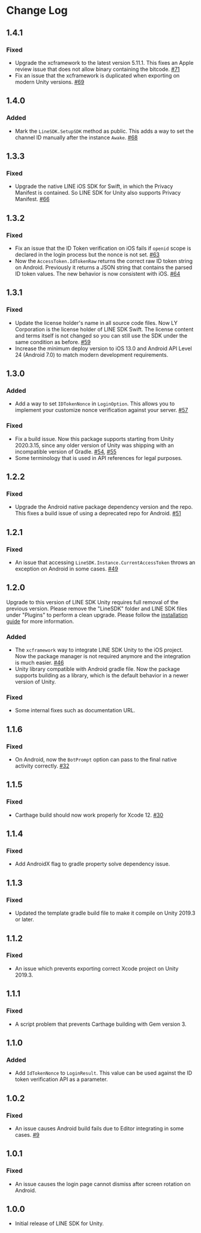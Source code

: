 # Change Log

## 1.4.1

### Fixed

* Upgrade the xcframework to the latest version 5.11.1. This fixes an Apple review issue that does not allow binary containing the bitcode. [#71](https://github.com/line/line-sdk-unity/pull/71)
* Fix an issue that the xcframework is duplicated when exporting on modern Unity versions. [#69](https://github.com/line/line-sdk-unity/issues/69)

## 1.4.0

### Added

* Mark the `LineSDK.SetupSDK` method as public. This adds a way to set the channel ID manually after the instance `Awake`. [#68](https://github.com/line/line-sdk-unity/pull/68)

## 1.3.3

### Fixed

* Upgrade the native LINE iOS SDK for Swift, in which the Privacy Manifest is contained. So LINE SDK for Unity also supports Privacy Manifest. [#66](https://github.com/line/line-sdk-unity/pull/66)

## 1.3.2

### Fixed

* Fix an issue that the ID Token verification on iOS fails if `openid` scope is declared in the login process but the nonce is not set. [#63](https://github.com/line/line-sdk-unity/pull/63)
* Now the `AccessToken.IdTokenRaw` returns the correct raw ID token string on Android. Previously it returns a JSON string that contains the parsed ID token values. The new behavior is now consistent with iOS. [#64](https://github.com/line/line-sdk-unity/pull/64)

## 1.3.1

### Fixed

* Update the license holder's name in all source code files. Now LY Corporation is the license holder of LINE SDK Swift. The license content and terms itself is not changed so you can still use the SDK under the same condition as before. [#59](https://github.com/line/line-sdk-unity/pull/59)
* Increase the minimum deploy version to iOS 13.0 and Android API Level 24 (Android 7.0) to match modern development requirements.

## 1.3.0

### Added

* Add a way to set `IDTokenNonce` in `LoginOption`. This allows you to implement your customize nonce verification against your server. [#57](https://github.com/line/line-sdk-unity/pull/57)

### Fixed

* Fix a build issue. Now this package supports starting from Unity 2020.3.15, since any older version of Unity was shipping with an incompatible version of Gradle. [#54](https://github.com/line/line-sdk-unity/pull/54), [#55](https://github.com/line/line-sdk-unity/pull/55)
* Some terminology that is used in API references for legal purposes.

## 1.2.2

### Fixed

* Upgrade the Android native package dependency version and the repo. This fixes a build issue of using a deprecated repo for Android. [#51](https://github.com/line/line-sdk-unity/issues/51)

## 1.2.1

### Fixed

* An issue that accessing `LineSDK.Instance.CurrentAccessToken` throws an exception on Android in some cases. [#49](https://github.com/line/line-sdk-unity/pull/49)

## 1.2.0

Upgrade to this version of LINE SDK Unity requires full removal of the previous version. Please remove the "LineSDK" folder and LINE SDK files under "Plugins" to perform a clean upgrade. Please follow the [installation guide](https://developers.line.biz/en/docs/unity-sdk/upgrade-guide/) for more information.

### Added

* The `xcframework` way to integrate LINE SDK Unity to the iOS project. Now the package manager is not required anymore and the integration is much easier. [#46](https://github.com/line/line-sdk-unity/pull/46)
* Unity library compatible with Android gradle file. Now the package supports building as a library, which is the default behavior in a newer version of Unity.

### Fixed

* Some internal fixes such as documentation URL.

## 1.1.6

### Fixed

* On Android, now the `BotPrompt` option can pass to the final native activity correctly. [#32](https://github.com/line/line-sdk-unity/issues/32)

## 1.1.5

### Fixed

* Carthage build should now work properly for Xcode 12. [#30](https://github.com/line/line-sdk-unity/pull/30)

## 1.1.4

### Fixed

* Add AndroidX flag to gradle property solve dependency issue.

## 1.1.3

### Fixed

* Updated the template gradle build file to make it compile on Unity 2019.3 or later.

## 1.1.2

### Fixed

* An issue which prevents exporting correct Xcode project on Unity 2019.3.

## 1.1.1

### Fixed

* A script problem that prevents Carthage building with Gem version 3.

## 1.1.0

### Added

* Add `IdTokenNonce` to `LoginResult`. This value can be used against the ID token verification API as a parameter.

## 1.0.2

### Fixed

* An issue causes Android build fails due to Editor integrating in some cases. [#9](https://github.com/line/line-sdk-unity/pull/9)

## 1.0.1

### Fixed

* An issue causes the login page cannot dismiss after screen rotation on Android.

## 1.0.0

* Initial release of LINE SDK for Unity.